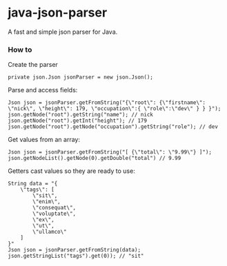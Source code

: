 # java-json-parser

A fast and simple json parser for Java. 

### How to

Create the parser

```
private json.Json jsonParser = new json.Json();
```

Parse and access fields:

```
Json json = jsonParser.getFromString("{\"root\": {\"firstname\": \"nick\", \"height\": 179, \"occupation\":{ \"role\":\"dev\" } } }");
json.getNode("root").getString("name"); // nick
json.getNode("root").getInt("height"); // 179
json.getNode("root").getNode("occupation").getString("role"); // dev
```

Get values from an array:

```
Json json = jsonParser.getFromString("[ {\"total\": \"9.99\"} ]");
json.getNodeList().getNode(0).getDouble("total") // 9.99
```

Getters cast values so they are ready to use:

```
String data = "{
    \"tags\": [
        \"sit\",
        \"enim\",
        \"consequat\",
        \"voluptate\",
        \"ex\",
        \"ut\",
        \"ullamco\"
    ]
}"
Json json = jsonParser.getFromString(data);
json.getStringList("tags").get(0)); // "sit"
```